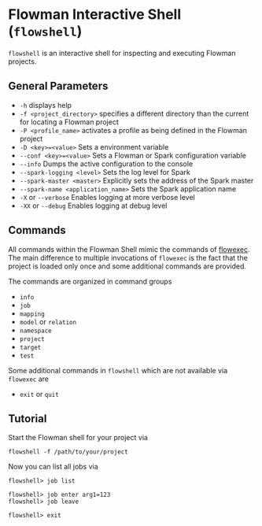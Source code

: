 # Flowman Interactive Shell (`flowshell`)

`flowshell` is an interactive shell for inspecting and executing Flowman projects. 

## General Parameters
* `-h` displays help
* `-f <project_directory>` specifies a different directory than the current for locating a Flowman project
* `-P <profile_name>` activates a profile as being defined in the Flowman project
* `-D <key>=<value>` Sets a environment variable
* `--conf <key>=<value>` Sets a Flowman or Spark configuration variable
* `--info` Dumps the active configuration to the console
* `--spark-logging <level>` Sets the log level for Spark 
* `--spark-master <master>` Explicitly sets the address of the Spark master
* `--spark-name <application_name>` Sets the Spark application name
* `-X` or `--verbose` Enables logging at more verbose level
* `-XX` or `--debug` Enables logging at debug level


## Commands

All commands within the Flowman Shell mimic the commands of [flowexec](../flowexec/index.md). The main difference to multiple
invocations of `flowexec` is the fact that the project is loaded only once and some additional commands are provided.

The commands are organized in command groups
* `info`
* `job`
* `mapping`
* `model` or `relation`
* `namespace`
* `project`
* `target`
* `test`

Some additional commands in `flowshell` which are not available via `flowexec` are
* `exit` or `quit`


## Tutorial

Start the Flowman shell for your project via

```shell
flowshell -f /path/to/your/project
```
    
Now you can list all jobs via

    flowshell> job list

    flowshell> job enter arg1=123
    flowshell> job leave

    flowshell> exit
